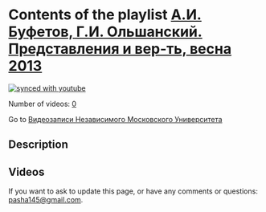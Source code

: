# Contents of the playlist [А.И. Буфетов, Г.И. Ольшанский. Представления и вер-ть, весна 2013](https://www.youtube.com/playlist?list=PLp9ABVh6_x4HWBoHqmKXltYwGckLYMGSJ)

[![synced with youtube](https://img.shields.io/github/last-commit/mathphysschool/mathphysschool.github.io/autoupdate1?label=synced%20with%20youtube)](https://github.com/mathphysschool/mathphysschool.github.io/commits/autoupdate1)

Number of videos: [0](#videos)

Go to [Видеозаписи Независимого Московского Университета](../README.md)

## Description



## Videos



 If you want to ask to update this page, or have any comments or questions: <pasha145@gmail.com>.